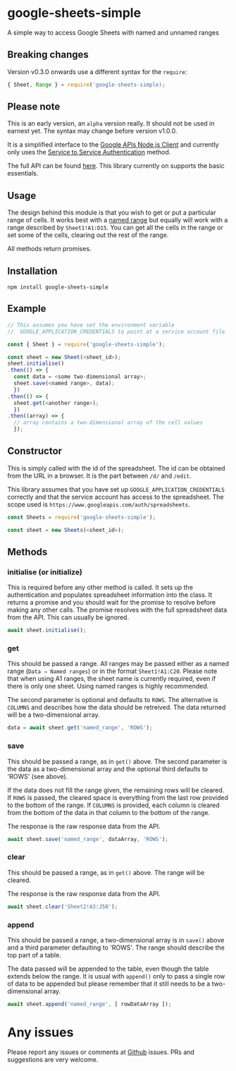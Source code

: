 [googleapis]: https://www.npmjs.com/package/googleapis
[service]: https://www.npmjs.com/package/googleapis#service-to-service-authentication
[range]: https://support.google.com/docs/answer/63175?co=GENIE.Platform%3DDesktop&hl=en
[github]: https://github.com/CliffS/google-sheets-simple/issues
[API]: https://developers.google.com/sheets/api/reference/rest

# google-sheets-simple

A simple way to access Google Sheets with named and unnamed ranges

## Breaking changes

Version v0.3.0 onwards use a different syntax for the `require`:

```javascript
{ Sheet, Range } = require('google-sheets-simple);
```

## Please note

This is an early version, an `alpha` version really.  It should not
be used in earnest yet.  The syntax may change before version v1.0.0.

It is a simplified interface to the [Google APIs Node.js Client][googleapis]
and currently only uses the [Service to Service Authentication][service]
method.

The full API can be found [here][API].  This library currently on supports
the basic essentials.

## Usage

The design behind this module is that you wish to get or put a
particular range of cells.  It works best with a [named range][range] but
equally will work with a range described by `Sheet1!A1:D15`.  You
can get all the cells in the range or set some of the cells, clearing
out the rest of the range.

All methods return promises.

## Installation

```
npm install google-sheets-simple
```

## Example

```javascript
// This assumes you have set the environment variable
//  GOOGLE_APPLICATION_CREDENTIALS to point at a service account file

const { Sheet } = require('google-sheets-simple');

const sheet = new Sheet(<sheet_id>);
sheet.initialise()
.then(() => {
  const data = <some two-dimensional array>;
  sheet.save(<named range>, data);
  })
.then(() => {
  sheet.get(<another range>);
  })
.then((array) => {
  // array contains a two-dimensional array of the cell values
  });
```

## Constructor

This is simply called with the id of the spreadsheet.  The id can
be obtained from the URL in a browser.  It is the part between `/d/` and
`/edit`.

This library assumes that you have set up `GOOGLE_APPLICATION_CREDENTIALS`
correctly and that the service account has access to the
spreadsheet. The scope used is `https://www.googleapis.com/auth/spreadsheets`.

```javascript
const Sheets = require('google-sheets-simple');

const sheet = new Sheets(<sheet_id>);
```

## Methods

### initialise (or initialize)

This is required before any other method is called.  It sets up the
authentication and populates spreadsheet information into the class.
It returns a promise and you should wait for the promise to resolve
before making any other calls.  The promise resolves with the full
spreadsheet data from the API.  This can usually be ignored.

```javascript
await sheet.initialise();
```

### get

This should be passed a range.  All ranges may be passed either as a
named range (`Data ⇒ Named ranges`) or in the format `Sheet1!A1:C20`.
Please note that when using A1 ranges, the sheet name is currently
required, even if there is only one sheet.  Using named ranges is
highly recommended.

The second parameter is optional and defaults to `ROWS`.  The alternative
is `COLUMNS` and describes how the data should be retreived. The data
returned will be a two-dimensional array.

```javascript
data = await sheet.get('named_range', 'ROWS');
```

### save

This should be passed a range, as in `get()` above.  The second
parameter is the data as a two-dimensional array and the optional
third defaults to 'ROWS' (see above).

If the data does not fill the range given, the remaining rows will
be cleared.  If `ROWS` is passed, the cleared space is everything
from the last row provided to the bottom of the range.  If `COLUMNS`
is provided, each column is cleared from the bottom of the data in
that column to the bottom of the range.

The response is the raw response data from the API.

```javascript
await sheet.save('named_range', dataArray, 'ROWS');
```

### clear

This should be passed a range, as in `get()` above.  The range
will be cleared.

The response is the raw response data from the API.

```javascript
await sheet.clear('Sheet2!A3:J50');
```

### append

This should be passed a range, a two-dimensional array is in `save()`
above and a third parameter defaulting to 'ROWS'.  The range should describe
the top part of a table.

The data passed will be appended to the table, even though the table
extends below the range.  It is usual with `append()` only to pass
a single row of data to be appended but please remember that it still
needs to be a two-dimensional array.

```javascript
await sheet.append('named_range', [ rowDataArray ]);
```

# Any issues

Please report any issues or comments at [Github][github] issues. PRs and
suggestions are very welcome.
